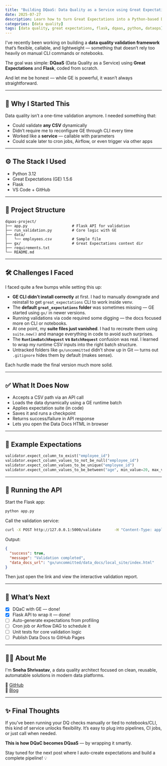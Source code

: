 ```yaml
---
title: "Building DQaaS: Data Quality as a Service using Great Expectations + Flask"
date: 2025-07-27
description: Learn how to turn Great Expectations into a Python-based DQaaS with Flask, enabling reusable, automated data quality validation.
categories: [data quality]
tags: [data quality, great expectations, flask, dqaas, python, dataops]
---
```



I've recently been working on building a **data quality validation framework** that’s flexible, callable, and lightweight — something that doesn’t rely too heavily on manual CLI commands or notebooks.

The goal was simple: **DQaaS** (Data Quality as a Service) using **Great Expectations** and **Flask**, coded from scratch.

And let me be honest — while GE is powerful, it wasn’t always straightforward.

---

## 💭 Why I Started This

Data quality isn’t a one-time validation anymore. I needed something that:

- Could validate **any CSV** dynamically
- Didn’t require me to reconfigure GE through CLI every time
- Worked like a **service** — callable with parameters
- Could scale later to cron jobs, Airflow, or even trigger via other apps

---

## ⚙️ The Stack I Used

- Python 3.12
- Great Expectations (GE) 1.5.6
- Flask
- VS Code + GitHub

---

## 📁 Project Structure

```
dqaas-project/
├── app.py                    # Flask API for validation
├── run_validation.py         # Core logic with GE
├── data/
│   └── employees.csv         # Sample file
├── gx/                       # Great Expectations context dir
├── requirements.txt
└── README.md
```

---

## 🛠️ Challenges I Faced

I faced quite a few bumps while setting this up:

- **GE CLI didn’t install correctly** at first. I had to manually downgrade and reinstall to get `great_expectations` CLI to work inside venv.
- The **default `great_expectations` folder** was sometimes missing — GE started using `gx/` in newer versions.
- Running validations via code required some digging — the docs focused more on CLI or notebooks.
- At one point, my **suite files just vanished**. I had to recreate them using `suite.new()` and manage everything in code to avoid such surprises.
- The **`RuntimeBatchRequest` vs `BatchRequest`** confusion was real. I learned to wrap my runtime CSV inputs into the right batch structure.
- Untracked folders like `gx/uncommitted` didn’t show up in Git — turns out `.gitignore` hides them by default (makes sense).

Each hurdle made the final version much more solid.

---

## ✅ What It Does Now

- Accepts a CSV path via an API call
- Loads the data dynamically using a GE runtime batch
- Applies expectation suite (in code)
- Saves it and runs a checkpoint
- Returns success/failure in API response
- Lets you open the Data Docs HTML in browser

---

## 🧠 Example Expectations

```python
validator.expect_column_to_exist("employee_id")
validator.expect_column_values_to_not_be_null("employee_id")
validator.expect_column_values_to_be_unique("employee_id")
validator.expect_column_values_to_be_between("age", min_value=20, max_value=60)
```

---

## 🔁 Running the API

Start the Flask app:

```bash
python app.py
```

Call the validation service:

```bash
curl -X POST http://127.0.0.1:5000/validate      -H "Content-Type: application/json"      -d '{"file_path": "data/employees.csv", "suite_name": "employees_suite"}'
```

Output:

```json
{
  "success": true,
  "message": "Validation completed",
  "data_docs_url": "gx/uncommitted/data_docs/local_site/index.html"
}
```

Then just open the link and view the interactive validation report.

---

## 🔭 What’s Next

- [x] DQaC with GE — done!
- [x] Flask API to wrap it — done!
- [ ] Auto-generate expectations from profiling
- [ ] Cron job or Airflow DAG to schedule it
- [ ] Unit tests for core validation logic
- [ ] Publish Data Docs to GitHub Pages

---

## 🙋‍♀️ About Me

I'm **Sneha Shrivastav**, a data quality architect focused on clean, reusable, automatable solutions in modern data platforms.

📌 [GitHub](https://github.com/sneha-dq)  
📘 [Blog](https://sneha-dq.github.io)

---

## ✨ Final Thoughts

If you've been running your DQ checks manually or tied to notebooks/CLI, this kind of service unlocks flexibility. It’s easy to plug into pipelines, CI jobs, or just call when needed.

**This is how DQaC becomes DQaaS** — by wrapping it smartly.

Stay tuned for the next post where I auto-create expectations and build a complete pipeline! 💡
